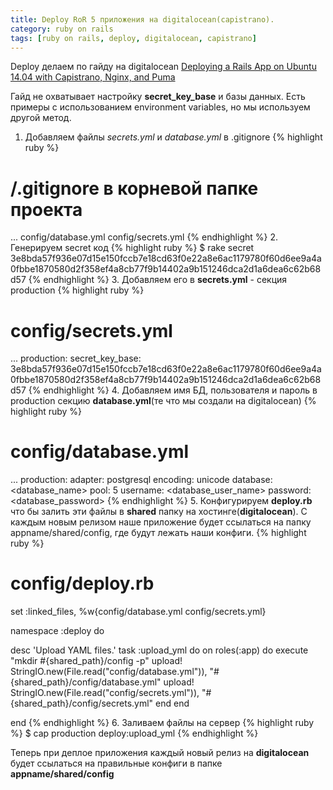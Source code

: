 ```yaml
---
title: Deploy RoR 5 приложения на digitalocean(capistrano).
category: ruby on rails
tags: [ruby on rails, deploy, digitalocean, capistrano]
---
```

Deploy делаем по гайду на digitalocean [Deploying a Rails App on Ubuntu 14.04 with Capistrano, Nginx, and Puma](https://www.digitalocean.com/community/tutorials/deploying-a-rails-app-on-ubuntu-14-04-with-capistrano-nginx-and-puma#step-6-—-adding-deployment-configurations-in-the-rails-app)

Гайд не охватывает настройку **secret_key_base** и базы данных. Есть примеры с использованием
environment variables, но мы используем другой метод.

1. Добавляем файлы *secrets.yml* и *database.yml* в .gitignore
{% highlight ruby %}
# /.gitignore в корневой папке проекта
...
config/database.yml
config/secrets.yml
{% endhighlight %}
2. Генерируем secret код
{% highlight ruby %}
$ rake secret
3e8bda57f936e07d15e150fccb7e18cd63f0e22a8e6ac1179780f60d6ee9a4a0fbbe1870580d2f358ef4a8cb77f9b14402a9b151246dca2d1a6dea6c62b68d57
{% endhighlight %}
3. Добавляем его в **secrets.yml** - секция production
{% highlight ruby %}
# config/secrets.yml
...
production:
  secret_key_base: 3e8bda57f936e07d15e150fccb7e18cd63f0e22a8e6ac1179780f60d6ee9a4a0fbbe1870580d2f358ef4a8cb77f9b14402a9b151246dca2d1a6dea6c62b68d57
{% endhighlight %}
4. Добавляем имя БД, пользователя и пароль в production секцию **database.yml**(те что мы создали на digitalocean)
{% highlight ruby %}
# config/database.yml
...
production:
  adapter: postgresql
  encoding: unicode
  database: <database_name>
  pool: 5
  username: <database_user_name>
  password: <database_password>
{% endhighlight %}
5. Конфигурируем **deploy.rb** что бы залить эти файлы в **shared** папку на хостинге(**digitalocean**).
С каждым новым релизом наше приложение будет ссылаться на папку appname/shared/config, где будут
лежать наши конфиги.
{% highlight ruby %}
# config/deploy.rb
set :linked_files, %w{config/database.yml config/secrets.yml}

namespace :deploy do

  desc 'Upload YAML files.'
  task :upload_yml do
    on roles(:app) do
      execute "mkdir #{shared_path}/config -p"
      upload! StringIO.new(File.read("config/database.yml")), "#{shared_path}/config/database.yml"
      upload! StringIO.new(File.read("config/secrets.yml")), "#{shared_path}/config/secrets.yml"
    end
  end

end
{% endhighlight %}
6. Заливаем файлы на сервер
{% highlight ruby %}
$ cap production deploy:upload_yml
{% endhighlight %}

Теперь при деплое приложения каждый новый релиз на **digitalocean** будет ссылаться
на правильные конфиги в папке **appname/shared/config**